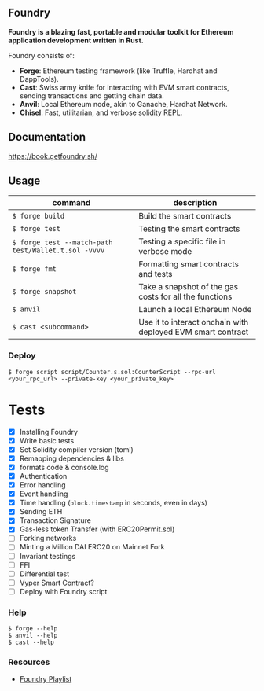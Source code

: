 ## Foundry

**Foundry is a blazing fast, portable and modular toolkit for Ethereum application development written in Rust.**

Foundry consists of:

- **Forge**: Ethereum testing framework (like Truffle, Hardhat and DappTools).
- **Cast**: Swiss army knife for interacting with EVM smart contracts, sending transactions and getting chain data.
- **Anvil**: Local Ethereum node, akin to Ganache, Hardhat Network.
- **Chisel**: Fast, utilitarian, and verbose solidity REPL.

## Documentation

https://book.getfoundry.sh/

## Usage

| command                                             | description                                                 |
| --------------------------------------------------- | ----------------------------------------------------------- |
| `$ forge build`                                     | Build the smart contracts                                   |
| `$ forge test`                                      | Testing the smart contracts                                 |
| `$ forge test --match-path test/Wallet.t.sol -vvvv` | Testing a specific file in verbose mode                     |
| `$ forge fmt`                                       | Formatting smart contracts and tests                        |
| `$ forge snapshot`                                  | Take a snapshot of the gas costs for all the functions      |
| `$ anvil`                                           | Launch a local Ethereum Node                                |
| `$ cast <subcommand>`                               | Use it to interact onchain with deployed EVM smart contract |

### Deploy

```shell
$ forge script script/Counter.s.sol:CounterScript --rpc-url <your_rpc_url> --private-key <your_private_key>
```

# Tests

- [x] Installing Foundry
- [x] Write basic tests
- [x] Set Solidity compiler version (toml)
- [x] Remapping dependencies & libs
- [x] formats code & console.log
- [x] Authentication
- [x] Error handling
- [x] Event handling
- [x] Time handling (`block.timestamp` in seconds, even in days)
- [x] Sending ETH
- [x] Transaction Signature
- [x] Gas-less token Transfer (with ERC20Permit.sol)
- [ ] Forking networks
- [ ] Minting a Million DAI ERC20 on Mainnet Fork
- [ ] Invariant testings
- [ ] FFI
- [ ] Differential test
- [ ] Vyper Smart Contract?
- [ ] Deploy with Foundry script

### Help

```shell
$ forge --help
$ anvil --help
$ cast --help
```

### Resources

- [Foundry Playlist](https://youtu.be/YJN7MMllK8M?feature=shared)
